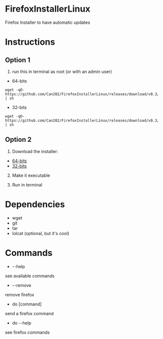 # FirefoxInstallerLinux
Firefox Installer to have automatic updates

# Instructions

## Option 1

1. run this in terminal as root (or with an admin user)

- 64-bits
~~~
wget -qO- https://github.com/Can202/FirefoxInstallerLinux/releases/download/v0.3/firefox_installer_64 | sh
~~~
- 32-bits
~~~
wget -qO- https://github.com/Can202/FirefoxInstallerLinux/releases/download/v0.3/firefox_installer_32 | sh
~~~

## Option 2

1. Download the installer:
- [64-bits](https://github.com/Can202/FirefoxInstallerLinux/releases/download/v0.3/firefox_installer_64)
- [32-bits](https://github.com/Can202/FirefoxInstallerLinux/releases/download/v0.3/firefox_installer_32)

2. Make it executable

3. Run in terminal


# Dependencies

- wget
- git
- tar
- lolcat (optional, but it's cool)

# Commands

- --help

see available commands

- --remove

remove firefox

- do [command]

send a firefox command

- do --help

see firefox commands
